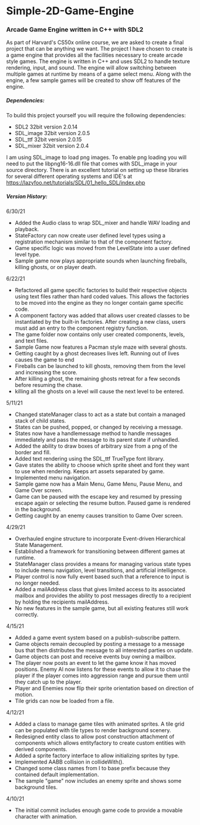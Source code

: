 # Simple-2D-Game-Engine
### Arcade Game Engine written in C++ with SDL2

As part of Harvard's CS50x online course, we are asked to create a final project that can be anything we want.
The project I have chosen to create is a game engine that provides all the facilities necessary to create arcade style games. The engine is written in C++ and uses SDL2 to handle texture rendering, input, and sound. The engine will allow switching between multiple games at runtime by means of a game select menu.
Along with the engine, a few sample games will be created to show off features of the engine. 


##### Dependencies:
To build this project yourself you will require the following dependencies:
* SDL2 32bit version 2.0.14
* SDL_image 32bit version 2.0.5
* SDL_ttf 32bit version 2.0.15
* SDL_mixer 32bit version 2.0.4

I am using SDL_image to load png images. To enable png loading you will need to put the libpng16-16.dll file that comes with SDL_image in your source directory.
There is an excellent tutorial on setting up these libraries for several different operating systems and IDE's at https://lazyfoo.net/tutorials/SDL/01_hello_SDL/index.php

##### Version History:

6/30/21
* Added the Audio class to wrap SDL_mixer and handle WAV loading and playback.
* StateFactory can now create user defined level types using a registration mechanism similar to that of the component factory.
* Game specific logic was moved from the LevelState into a user defined level type.
* Sample game now plays appropriate sounds when launching fireballs, killing ghosts, or on player death.


6/22/21
* Refactored all game specific factories to build their respective objects using text files rather than hard coded values. This allows the factories to be moved into the engine as they no longer contain game specific code.
* A component factory was added that allows user created classes to be instantiated by the built-in factories. After creating a new class, users must add an entry to the component registry function.
* The game folder now contains only user created components, levels, and text files.
* Sample Game now features a Pacman style maze with several ghosts.
* Getting caught by a ghost decreases lives left. Running out of lives causes the game to end
* Fireballs can be launched to kill ghosts, removing them from the level and increasing the score.
* After killing a ghost, the remaining ghosts retreat for a few seconds before resuming the chase.
* killing all the ghosts on a level will cause the next level to be entered.


5/11/21
* Changed stateManager class to act as a state but contain a managed stack of child states. 
* States can be pushed, popped, or changed by receiving a message.
* States now have a handlemessage method to handle messages immediately and pass the message to its parent state if unhandled.
* Added the ability to draw boxes of arbitrary size from a png of the border and fill.
* Added text rendering using the SDL_ttf TrueType font library.
* Gave states the ability to choose which sprite sheet and font they want to use when rendering. Keeps art assets separated by game.
* Implemented menu navigation. 
* Sample game now has a Main Menu, Game Menu, Pause Menu, and Game Over screen.
* Game can be paused with the escape key and resumed by pressing escape again or selecting the resume button. Paused game is rendered in the background.
* Getting caught by an enemy causes transition to Game Over screen.


4/29/21
* Overhauled engine structure to incorporate Event-driven Hierarchical State Management.
* Established a framework for transitioning between different games at runtime.
* StateManager class provides a means for managing various state types to include menu navigation, level transitions, and artificial intelligence.
* Player control is now fully event based such that a reference to input is no longer needed.
* Added a mailAddress class that gives limited access to its associated mailbox and provides the ability to post messages directly to a recipient by holding the recipients mailAddress.
* No new features in the sample game, but all existing features still work correctly.


4/15/21
* Added a game event system based on a publish-subscribe pattern.
* Game objects remain decoupled by posting a message to a message bus that then distributes the message to all interested parties on update.
* Game objects can post and receive events buy owning a mailbox.
* The player now posts an event to let the game know it has moved positions. Enemy AI now listens for these events to allow it to chase the player 
  if the player comes into aggression range and pursue them until they catch up to the player.
* Player and Enemies now flip their sprite orientation based on direction of motion.
* Tile grids can now be loaded from a file.



4/12/21
* Added a class to manage game tiles with animated sprites. A tile grid can be populated with tile types to render background scenery.
* Redesigned entity class to allow post construction attachment of components which allows entityfactory to create custom entities with derived components.
* Added a sprite factory interface to allow initializing sprites by type.
* Implemented AABB collision in collideWith().
* Changed some class names from I to base prefix because they contained default implementation.
* The sample "game" now includes an enemy sprite and shows some background tiles.


4/10/21 
* The initial commit includes enough game code to provide a movable character with animation.
